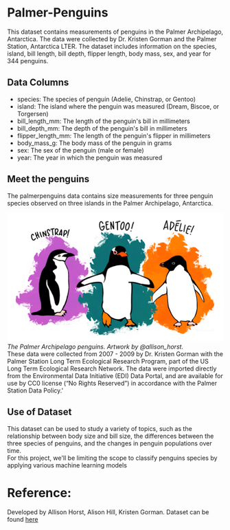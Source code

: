 # Palmer-Penguins

This dataset contains measurements of penguins in the Palmer Archipelago, Antarctica. The data were collected by Dr. Kristen Gorman and the Palmer Station, Antarctica LTER. The dataset includes information on the species, island, bill length, bill depth, flipper length, body mass, sex, and year for 344 penguins.

## Data Columns

- species: The species of penguin (Adelie, Chinstrap, or Gentoo) <br />
- island: The island where the penguin was measured (Dream, Biscoe, or Torgersen) <br />
- bill_length_mm: The length of the penguin's bill in millimeters <br />
- bill_depth_mm: The depth of the penguin's bill in millimeters <br />
- flipper_length_mm: The length of the penguin's flipper in millimeters <br />
- body_mass_g: The body mass of the penguin in grams <br />
- sex: The sex of the penguin (male or female) <br />
- year: The year in which the penguin was measured <br />

## Meet the penguins
The palmerpenguins data contains size measurements for three penguin species observed on three islands in the Palmer Archipelago, Antarctica.

![Penguins](https://github.com/Shreyas1018/Palmer-Penguins/blob/main/penguins_species.png)
*The Palmer Archipelago penguins. Artwork by @allison_horst.* <br />
These data were collected from 2007 - 2009 by Dr. Kristen Gorman with the Palmer Station Long Term Ecological Research Program, part of the US Long Term Ecological Research Network. The data were imported directly from the Environmental Data Initiative (EDI) Data Portal, and are available for use by CC0 license (“No Rights Reserved”) in accordance with the Palmer Station Data Policy.'

## Use of Dataset

This dataset can be used to study a variety of topics, such as the relationship between body size and bill size, the differences between the three species of penguins, and the changes in penguin populations over time. <br />
For this project, we'll  be limiting the scope to classify penguins species by applying various machine learning models

# Reference:
Developed by Allison Horst, Alison Hill, Kristen Gorman.
Dataset can be found [here](https://allisonhorst.github.io/palmerpenguins/)
